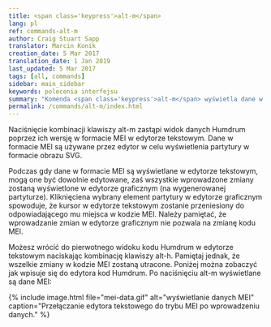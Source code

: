 ```yaml
---
title: <span class='keypress'>alt-m</span>
lang: pl
ref: commands-alt-m
author: Craig Stuart Sapp
translator: Marcin Konik 
creation_date: 5 Mar 2017
translation_date: 1 Jan 2019
last_updated: 5 Mar 2017
tags: [all, commands]
sidebar: main_sidebar
keywords: polecenia interfejsu 
summary: "Komenda <span class='keypress'>alt-m</span> wyświetla dane w formacie MEI w edytorze tekstowym"
permalink: /commands/alt-m/index.html
---
```


Naciśnięcie kombinacji klawiszy <span class="keypress">alt-m</span> zastąpi widok danych Humdrum
poprzez ich wersję w formacie MEI w edytorze tekstowym.
Dane w formacie MEI są używane przez edytor w celu wyświetlenia
partytury w formacie obrazu SVG. 

Podczas gdy dane w formacie MEI są wyświetlane w edytorze tekstowym,
mogą one być dowolnie edytowane, zaś wszystkie wprowadzone zmiany zostaną
wyświetlone w edytorze graficznym (na wygenerowanej partyturze).
Kliknięciena wybrany element partytury w edytorze graficznym spowoduje,
że kursor w edytorze tekstowym zostanie przeniesiony do odpowiadającego
mu miejsca w kodzie MEI. Należy pamiętać, że wprowadzanie zmian w edytorze
graficznym nie pozwala na zmianę kodu MEI.

Możesz wrócić do pierwotnego widoku kodu Humdrum w edytorze tekstowym
naciskając kombinację klawiszy <span class="keypress">alt-h</span>. Pamiętaj
jednak, że wszelkie zmiany w kodzie MEI zostaną utracone. Poniżej można zobaczyć
jak wpisuje się do edytora kod Humdrum. Po naciśnięciu <span class="keypress">alt-m</span>
wyświetlane są dane MEI:

{% include image.html
	file="mei-data.gif"
	alt="wyświetlanie danych MEI"
	caption="Przełączanie edytora tekstowego do trybu MEI po wprowadzeniu danych."
%}




